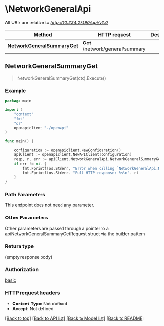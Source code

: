 # \NetworkGeneralApi

All URIs are relative to *http://10.234.27.190/api/v2.0*

Method | HTTP request | Description
------------- | ------------- | -------------
[**NetworkGeneralSummaryGet**](NetworkGeneralApi.md#NetworkGeneralSummaryGet) | **Get** /network/general/summary | 



## NetworkGeneralSummaryGet

> NetworkGeneralSummaryGet(ctx).Execute()





### Example

```go
package main

import (
    "context"
    "fmt"
    "os"
    openapiclient "./openapi"
)

func main() {

    configuration := openapiclient.NewConfiguration()
    apiClient := openapiclient.NewAPIClient(configuration)
    resp, r, err := apiClient.NetworkGeneralApi.NetworkGeneralSummaryGet(context.Background()).Execute()
    if err != nil {
        fmt.Fprintf(os.Stderr, "Error when calling `NetworkGeneralApi.NetworkGeneralSummaryGet``: %v\n", err)
        fmt.Fprintf(os.Stderr, "Full HTTP response: %v\n", r)
    }
}
```

### Path Parameters

This endpoint does not need any parameter.

### Other Parameters

Other parameters are passed through a pointer to a apiNetworkGeneralSummaryGetRequest struct via the builder pattern


### Return type

 (empty response body)

### Authorization

[basic](../README.md#basic)

### HTTP request headers

- **Content-Type**: Not defined
- **Accept**: Not defined

[[Back to top]](#) [[Back to API list]](../README.md#documentation-for-api-endpoints)
[[Back to Model list]](../README.md#documentation-for-models)
[[Back to README]](../README.md)


